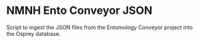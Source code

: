 # NMNH Ento Conveyor JSON

Script to ingest the JSON files from the Entomology Conveyor project into the Osprey database. 
